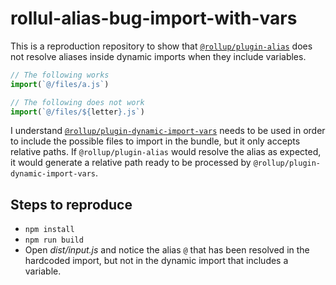 # rollul-alias-bug-import-with-vars

This is a reproduction repository to show that [`@rollup/plugin-alias`](https://www.npmjs.com/package/@rollup/plugin-alias) does not resolve aliases inside dynamic imports when they include variables.

```js
// The following works
import(`@/files/a.js`)

// The following does not work
import(`@/files/${letter}.js`)
```

I understand [`@rollup/plugin-dynamic-import-vars`](https://www.npmjs.com/package/@rollup/plugin-dynamic-import-vars) needs to be used in order to include the possible files to import in the bundle, but it only accepts relative paths. If `@rollup/plugin-alias` would resolve the alias as expected, it would generate a relative path ready to be processed by `@rollup/plugin-dynamic-import-vars`.

## Steps to reproduce

- `npm install`
- `npm run build`
- Open _dist/input.js_ and notice the alias `@` that has been resolved in the hardcoded import, but not in the dynamic import that includes a variable.
